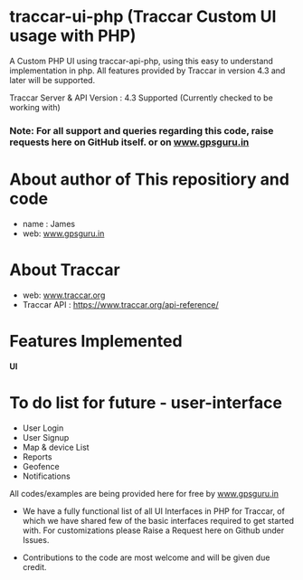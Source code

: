 # traccar-ui-php (Traccar Custom UI usage with PHP)

A Custom PHP UI using traccar-api-php, using this easy to understand implementation in php. All features provided by Traccar in version 4.3 and later will be supported.

Traccar Server & API Version : 4.3 Supported (Currently checked to be working with)

### Note: For all support and queries regarding this code, raise requests here on GitHub itself. or on www.gpsguru.in 

# About author of This repositiory and code
- name : James
- web: www.gpsguru.in

# About Traccar
- web: www.traccar.org
- Traccar API : https://www.traccar.org/api-reference/


# Features Implemented
**UI**


#  To do list for future - user-interface
- User Login
- User Signup
- Map & device List
- Reports
- Geofence
- Notifications


All codes/examples are being provided here for free by www.gpsguru.in

* We have a fully functional list of all UI Interfaces in PHP for Traccar, of which we have shared few of the basic interfaces required to get started with. For customizations please Raise a Request here on Github under Issues.

* Contributions to the code are most welcome and will be given due credit.
